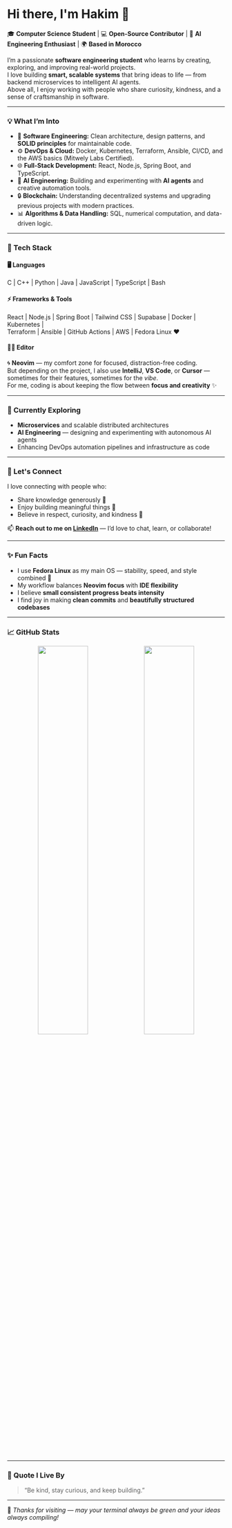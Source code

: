 # Hi there, I'm Hakim 👋

🎓 **Computer Science Student** | 💻 **Open-Source Contributor** | 🤖 **AI Engineering Enthusiast** | 🌍 **Based in Morocco**

I’m a passionate **software engineering student** who learns by creating, exploring, and improving real-world projects.  
I love building **smart, scalable systems** that bring ideas to life — from backend microservices to intelligent AI agents.  
Above all, I enjoy working with people who share curiosity, kindness, and a sense of craftsmanship in software.

---

### 💡 What I’m Into

- 🧠 **Software Engineering:** Clean architecture, design patterns, and **SOLID principles** for maintainable code.  
- ⚙️ **DevOps & Cloud:** Docker, Kubernetes, Terraform, Ansible, CI/CD, and the AWS basics (Mitwely Labs Certified).  
- 🌐 **Full-Stack Development:** React, Node.js, Spring Boot, and TypeScript.  
- 🤖 **AI Engineering:** Building and experimenting with **AI agents** and creative automation tools.  
- 🔒 **Blockchain:** Understanding decentralized systems and upgrading previous projects with modern practices.  
- 📊 **Algorithms & Data Handling:** SQL, numerical computation, and data-driven logic.  

---

### 🧰 Tech Stack

#### 🖥️ Languages
C | C++ | Python | Java | JavaScript | TypeScript | Bash  

#### ⚡ Frameworks & Tools
React | Node.js | Spring Boot | Tailwind CSS | Supabase | Docker | Kubernetes |  
Terraform | Ansible | GitHub Actions | AWS | Fedora Linux ❤️  

#### 🧑‍💻 Editor
🌀 **Neovim** — my comfort zone for focused, distraction-free coding.  
But depending on the project, I also use **IntelliJ**, **VS Code**, or **Cursor** —  
sometimes for their features, sometimes for the *vibe*.  
For me, coding is about keeping the flow between **focus and creativity** ✨  

---

### 🌱 Currently Exploring

- **Microservices** and scalable distributed architectures  
- **AI Engineering** — designing and experimenting with autonomous AI agents  
- Enhancing DevOps automation pipelines and infrastructure as code  

---

### 💬 Let's Connect

I love connecting with people who:
- Share knowledge generously 🤝  
- Enjoy building meaningful things 🚀  
- Believe in respect, curiosity, and kindness 💙  

📫 **Reach out to me on [LinkedIn](https://www.linkedin.com/in/your-link-here)** — I’d love to chat, learn, or collaborate!  

---

### ✨ Fun Facts

- I use **Fedora Linux** as my main OS — stability, speed, and style combined 🐧  
- My workflow balances **Neovim focus** with **IDE flexibility**  
- I believe **small consistent progress beats intensity**  
- I find joy in making **clean commits** and **beautifully structured codebases**  

---

### 📈 GitHub Stats

<p align="center">
  <img width="48%" src="https://github-readme-stats.vercel.app/api?username=hakkm&show_icons=true&theme=radical" />
  <img width="48%" src="https://github-readme-streak-stats.herokuapp.com/?user=hakkm&theme=radical" />
</p>

---

### 💫 Quote I Live By
> “Be kind, stay curious, and keep building.”

---

🌟 _Thanks for visiting — may your terminal always be green and your ideas always compiling!_
